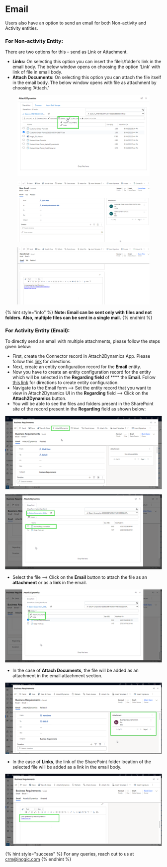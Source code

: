 # Email

Users also have an option to send an email for both Non-activity and Activity entities.&#x20;

### For Non-activity Entity:

There are two options for this – send as Link or Attachment.

* **Links:** On selecting this option you can insert the file’s/folder’s link in the email body. The below window opens on choosing the option ‘Link’ with link of file in email body.
* **Attach Documents:** On selecting this option you can attach the file itself in the email body. The below window opens with file as attachment by choosing ‘Attach.’

<figure><img src="../../.gitbook/assets/Email files as an attachment or share the link to the files- slide 17.png" alt=""><figcaption></figcaption></figure>

<figure><img src="../../.gitbook/assets/Email files as an attachment or share the link to the files- slide 17 image 2.png" alt=""><figcaption></figcaption></figure>

<figure><img src="../../.gitbook/assets/Email files as an attachment or share the link to the files- slide 17 image 3.png" alt=""><figcaption></figcaption></figure>

{% hint style="info" %}
**Note: Email can be sent only with files and not folders. Also, multiple files can be sent in a single mail.**
{% endhint %}

### For Activity Entity (Email):

To directly send an email with multiple attachments, please follow the steps given below:

* First, create the Connector record in Attach2Dynamics App. Please follow this [link](https://docs.inogic.com/attach2dynamics/configuration/connector-configuration/sharepoint) for directions.
* Next, create an entity configuration record for the **Email** entity.
* Now you have to create an entity configuration record for the entity which will be selected in the **Regarding field** of **** the **Email**. Follow [this link](https://docs.inogic.com/attach2dynamics/configuration/entity-configuration) for directions to create entity configuration.
* Navigate to the Email form --> Set the entity record that you want to view in Attach2Dynamics UI in the **Regarding** field --> Click on the **Attach2Dynamics** button.
* You will be able to see the files and folders present in the SharePoint site of the record present in the **Regarding** field as shown below:

![](../../.gitbook/assets/Image1.png)

![](<../../.gitbook/assets/Image2 (1).png>)

* Select the file --> Click on the **Email** button to attach the file as an **attachment** or as a **link** in the email.

![](../../.gitbook/assets/Image3.png)

* In the case of **Attach Documents**, the file will be added as an attachment in the email attachment section.

![](../../.gitbook/assets/Image4.png)

* In the case of **Links**, the link of the SharePoint folder location of the selected file will be added as a link in the email body.

![](../../.gitbook/assets/Image5.png)

{% hint style="success" %}
For any queries, reach out to us at [crm@inogic.com](mailto:crm@inogic.com)
{% endhint %}

